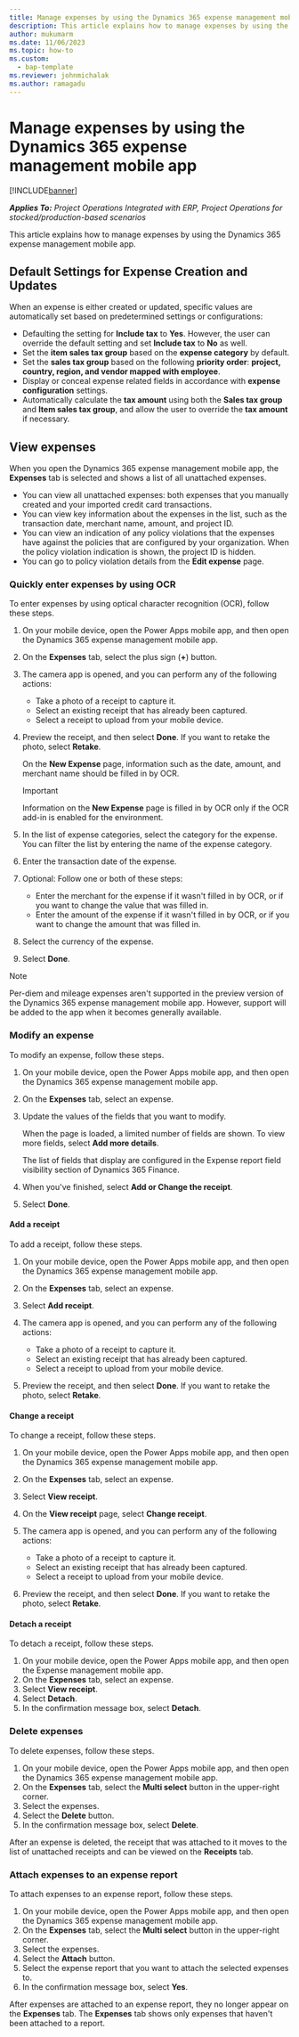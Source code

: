 ```yaml
---
title: Manage expenses by using the Dynamics 365 expense management mobile app
description: This article explains how to manage expenses by using the Dynamics 365 expense management mobile app.
author: mukumarm
ms.date: 11/06/2023
ms.topic: how-to
ms.custom: 
  - bap-template
ms.reviewer: johnmichalak
ms.author: ramagadu
---
```


# Manage expenses by using the Dynamics 365 expense management mobile app

[!INCLUDE[banner](../includes/banner.md)]

_**Applies To:** Project Operations Integrated with ERP, Project Operations for stocked/production-based scenarios_

This article explains how to manage expenses by using the Dynamics 365 expense management mobile app.

## Default Settings for Expense Creation and Updates

When an expense is either created or updated, specific values are automatically set based on predetermined settings or configurations:

* Defaulting the setting for **Include tax** to **Yes**. However, the user can override the default setting and set **Include tax** to **No** as well.
* Set the **item sales tax group** based on the **expense category** by default.
* Set the **sales tax group** based on the following **priority order**: **project, country, region, and vendor mapped with employee**.
* Display or conceal expense related fields in accordance with **expense configuration** settings.
* Automatically calculate the **tax amount** using both the **Sales tax group** and **Item sales tax group**, and allow the user to override the **tax amount** if necessary.
 
## View expenses

When you open the Dynamics 365 expense management mobile app, the **Expenses** tab is selected and shows a list of all unattached expenses.

* You can view all unattached expenses: both expenses that you manually created and your imported credit card transactions.
* You can view key information about the expenses in the list, such as the transaction date, merchant name, amount, and project ID.
* You can view an indication of any policy violations that the expenses have against the policies that are configured by your organization. When the policy violation indication is shown, the project ID is hidden.
* You can go to policy violation details from the **Edit expense** page.

### Quickly enter expenses by using OCR

To enter expenses by using optical character recognition (OCR), follow these steps.

1. On your mobile device, open the Power Apps mobile app, and then open the Dynamics 365 expense management mobile app.
1. On the **Expenses** tab, select the plus sign (**+**) button.
1. The camera app is opened, and you can perform any of the following actions:

    * Take a photo of a receipt to capture it.
    * Select an existing receipt that has already been captured.
    * Select a receipt to upload from your mobile device.

1. Preview the receipt, and then select **Done**. If you want to retake the photo, select **Retake**.

    On the **New Expense** page, information such as the date, amount, and merchant name should be filled in by OCR.

    > [!IMPORTANT]
    > Information on the **New Expense** page is filled in by OCR only if the OCR add-in is enabled for the environment.

1. In the list of expense categories, select the category for the expense. You can filter the list by entering the name of the expense category.
1. Enter the transaction date of the expense.
1. Optional: Follow one or both of these steps:

    * Enter the merchant for the expense if it wasn't filled in by OCR, or if you want to change the value that was filled in.
    * Enter the amount of the expense if it wasn't filled in by OCR, or if you want to change the amount that was filled in.

1. Select the currency of the expense.
1. Select **Done**.

> [!NOTE]
> Per-diem and mileage expenses aren't supported in the preview version of the Dynamics 365 expense management mobile app. However, support will be added to the app when it becomes generally available.

### Modify an expense

To modify an expense, follow these steps.

1. On your mobile device, open the Power Apps mobile app, and then open the Dynamics 365 expense management mobile app.
1. On the **Expenses** tab, select an expense.
1. Update the values of the fields that you want to modify.

    When the page is loaded, a limited number of fields are shown. To view more fields, select **Add more details**.

    The list of fields that display are configured in the Expense report field visibility section of Dynamics 365 Finance.

1. When you've finished, select **Add or Change the receipt**.
1. Select **Done**.

#### Add a receipt

To add a receipt, follow these steps.

1. On your mobile device, open the Power Apps mobile app, and then open the Dynamics 365 expense management mobile app.
1. On the **Expenses** tab, select an expense.
1. Select **Add receipt**.
1. The camera app is opened, and you can perform any of the following actions:

    * Take a photo of a receipt to capture it.
    * Select an existing receipt that has already been captured.
    * Select a receipt to upload from your mobile device.

1. Preview the receipt, and then select **Done**. If you want to retake the photo, select **Retake**.

#### Change a receipt

To change a receipt, follow these steps.

1. On your mobile device, open the Power Apps mobile app, and then open the Dynamics 365 expense management mobile app.
1. On the **Expenses** tab, select an expense.
1. Select **View receipt**.
1. On the **View receipt** page, select **Change receipt**.
1. The camera app is opened, and you can perform any of the following actions:

    * Take a photo of a receipt to capture it.
    * Select an existing receipt that has already been captured.
    * Select a receipt to upload from your mobile device.

1. Preview the receipt, and then select **Done**. If you want to retake the photo, select **Retake**.

#### Detach a receipt

To detach a receipt, follow these steps.

1. On your mobile device, open the Power Apps mobile app, and then open the Expense management mobile app.
1. On the **Expenses** tab, select an expense.
1. Select **View receipt**.
1. Select **Detach**.
1. In the confirmation message box, select **Detach**.

### Delete expenses

To delete expenses, follow these steps.

1. On your mobile device, open the Power Apps mobile app, and then open the Dynamics 365 expense management mobile app.
1. On the **Expenses** tab, select the **Multi select** button in the upper-right corner.
1. Select the expenses.
1. Select the **Delete** button.
1. In the confirmation message box, select **Delete**.

After an expense is deleted, the receipt that was attached to it moves to the list of unattached receipts and can be viewed on the **Receipts** tab.

### Attach expenses to an expense report

To attach expenses to an expense report, follow these steps.

1. On your mobile device, open the Power Apps mobile app, and then open the Dynamics 365 expense management mobile app.
1. On the **Expenses** tab, select the **Multi select** button in the upper-right corner.
1. Select the expenses.
1. Select the **Attach** button.
1. Select the expense report that you want to attach the selected expenses to.
1. In the confirmation message box, select **Yes**.

After expenses are attached to an expense report, they no longer appear on the **Expenses** tab. The **Expenses** tab shows only expenses that haven't been attached to a report.

